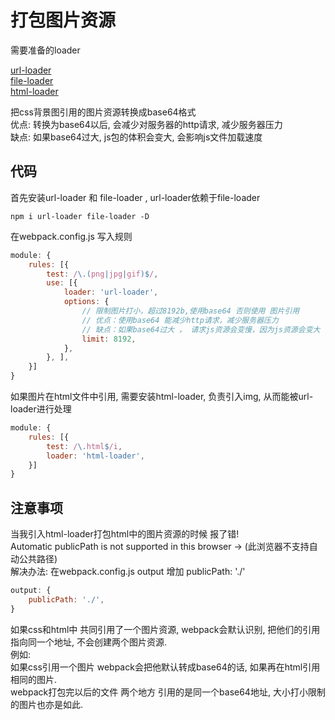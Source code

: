 # 打包图片资源

需要准备的loader  

[url-loader](https://www.npmjs.com/package/url-loader)  
[file-loader](https://www.npmjs.com/package/file-loader)  
[html-loader](https://www.npmjs.com/package/html-loader)

把css背景图引用的图片资源转换成base64格式  
优点: 转换为base64以后, 会减少对服务器的http请求, 减少服务器压力  
缺点: 如果base64过大, js包的体积会变大, 会影响js文件加载速度  

## 代码

首先安装url-loader 和 file-loader , url-loader依赖于file-loader

``` base
npm i url-loader file-loader -D
```

在webpack.config.js 写入规则

``` js
module: {
    rules: [{
        test: /\.(png|jpg|gif)$/,
        use: [{
            loader: 'url-loader',
            options: {
                // 限制图片打小，超过8192b,使用base64 否则使用 图片引用
                // 优点：使用base64 能减少http请求，减少服务器压力
                // 缺点：如果base64过大 ， 请求js资源会变慢，因为js资源会变大
                limit: 8192,
            },
        }, ],
    }]
}
```

如果图片在html文件中引用, 需要安装html-loader, 负责引入img, 从而能被url-loader进行处理

``` js
module: {
    rules: [{
        test: /\.html$/i,
        loader: 'html-loader',
    }]
}
```

## 注意事项

当我引入html-loader打包html中的图片资源的时候 报了错!  
Automatic publicPath is not supported in this browser -> (此浏览器不支持自动公共路径)  
解决办法:
在webpack.config.js output 增加 publicPath: './'

``` js
output: {
    publicPath: './',
}
```

如果css和html中 共同引用了一个图片资源, webpack会默认识别, 把他们的引用指向同一个地址, 不会创建两个图片资源.  
例如:  
如果css引用一个图片 webpack会把他默认转成base64的话, 如果再在html引用相同的图片.  
webpack打包完以后的文件 两个地方 引用的是同一个base64地址, 大小打小限制的图片也亦是如此.
